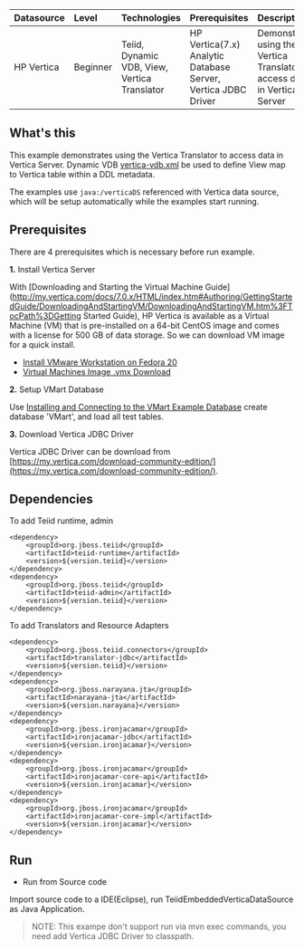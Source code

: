 | **Datasource** | **Level** | **Technologies** | **Prerequisites** | **Description** |
|:---------|:----------|:-----------------|:------------------|:----------------|
|HP Vertica |Beginner |Teiid, Dynamic VDB, View, Vertica Translator |HP Vertica(7.x) Analytic Database Server, Vertica JDBC Driver |Demonstrates using the Vertica Translator to access data in Vertica Server |

## What's this

This example demonstrates using the Vertica Translator to access data in Vertica Server. Dynamic VDB [vertica-vdb.xml](src/main/resources/vertica-vdb.xml) be used to define View map to Vertica table within a DDL metadata.

The examples use `java:/verticaDS` referenced with Vertica data source, which will be setup automatically while the examples start running.

## Prerequisites

There are 4 prerequisites which is necessary before run example.

**1.** Install Vertica Server

With [Downloading and Starting the Virtual Machine Guide](http://my.vertica.com/docs/7.0.x/HTML/index.htm#Authoring/GettingStartedGuide/DownloadingAndStartingVM/DownloadingAndStartingVM.htm%3FTocPath%3DGetting Started Guide), HP Vertica is available as a Virtual Machine (VM) that is pre-installed on a 64-bit CentOS image and comes with a license for 500 GB of data storage. So we can download VM image for a quick install.

* [Install VMware Workstation on Fedora 20](http://www.linux.com/community/forums/cloud-management/how-to-install-vmware-1001-on-fedora-20-x86-64)
* [Virtual Machines Image .vmx Download](https://my.vertica.com/download-community-edition/)

**2.** Setup VMart Database

Use [Installing and Connecting to the VMart Example Database](http://my.vertica.com/docs/7.0.x/HTML/index.htm#Authoring/GettingStartedGuide/InstallingAndConnectingToVMart/InstallingandConnecting.htm%3FTocPath%3DGetting%20Started%20Guide|Installing%20and%20Connecting%20to%20the%20VMart%20Example%20Database) create database 'VMart', and load all test tables.

**3.** Download Vertica JDBC Driver

Vertica JDBC Driver can be download from [https://my.vertica.com/download-community-edition/](https://my.vertica.com/download-community-edition/).

## Dependencies

To add Teiid runtime, admin

~~~
<dependency>
    <groupId>org.jboss.teiid</groupId>
    <artifactId>teiid-runtime</artifactId>
    <version>${version.teiid}</version>
</dependency>
<dependency>
    <groupId>org.jboss.teiid</groupId>
    <artifactId>teiid-admin</artifactId>
    <version>${version.teiid}</version>
</dependency>
~~~

To add Translators and Resource Adapters

~~~
<dependency>
    <groupId>org.jboss.teiid.connectors</groupId>
    <artifactId>translator-jdbc</artifactId>
    <version>${version.teiid}</version>
</dependency>
<dependency>
    <groupId>org.jboss.narayana.jta</groupId>
    <artifactId>narayana-jta</artifactId>
    <version>${version.narayana}</version>
</dependency>
<dependency>
    <groupId>org.jboss.ironjacamar</groupId>
    <artifactId>ironjacamar-jdbc</artifactId>
    <version>${version.ironjacamar}</version>
</dependency>
<dependency>
    <groupId>org.jboss.ironjacamar</groupId>
    <artifactId>ironjacamar-core-api</artifactId>
    <version>${version.ironjacamar}</version>
</dependency>
<dependency>
    <groupId>org.jboss.ironjacamar</groupId>
    <artifactId>ironjacamar-core-impl</artifactId>
    <version>${version.ironjacamar}</version>
</dependency>
~~~

## Run

* Run from Source code

Import source code to a IDE(Eclipse), run TeiidEmbeddedVerticaDataSource as Java Application.

> NOTE: This exampe don't support run via mvn exec commands, you need add Vertica JDBC Driver to classpath.

